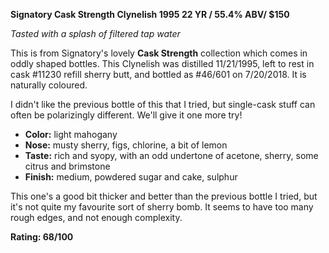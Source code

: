**Signatory Cask Strength Clynelish 1995 22 YR / 55.4% ABV/ $150**

*Tasted with a splash of filtered tap water*

This is from Signatory's lovely **Cask Strength** collection which comes in oddly shaped bottles.  This Clynelish was distilled 11/21/1995, left to rest in cask #11230 refill sherry butt, and bottled as #46/601 on 7/20/2018.  It is naturally coloured.

I didn't like the previous bottle of this that I tried, but single-cask stuff can often be polarizingly different.  We'll give it one more try!

* **Color:** light mahogany
* **Nose:** musty sherry, figs, chlorine, a bit of lemon
* **Taste:** rich and syopy, with an odd undertone of acetone, sherry, some citrus and brimstone
* **Finish:** medium, powdered sugar and cake, sulphur

This one's a good bit thicker and better than the previous bottle I tried, but it's not quite my favourite sort of sherry bomb.  It seems to have too many rough edges, and not enough complexity.

**Rating: 68/100**